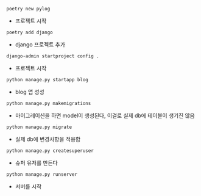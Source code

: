 ```shell
poetry new pylog
```

- 프로젝트 시작

```shell
poetry add django
```

- django 프로젝트 추가

```shell
django-admin startproject config .
```

- 프로젝트 시작

```shell
python manage.py startapp blog
```

- blog 앱 성성

```shell
python manage.py makemigrations
```

- 마이그레이션을 하면 model이 생성된다, 이걸로 실제 db에 테이블이 생기진 않음

```shell
python manage.py migrate
```

- 실제 db에 변경사항을 적용함

```shell
python manage.py createsuperuser
```

- 슈퍼 유저를 만든다

```shell
python manage.py runserver
```

- 서버를 시작
